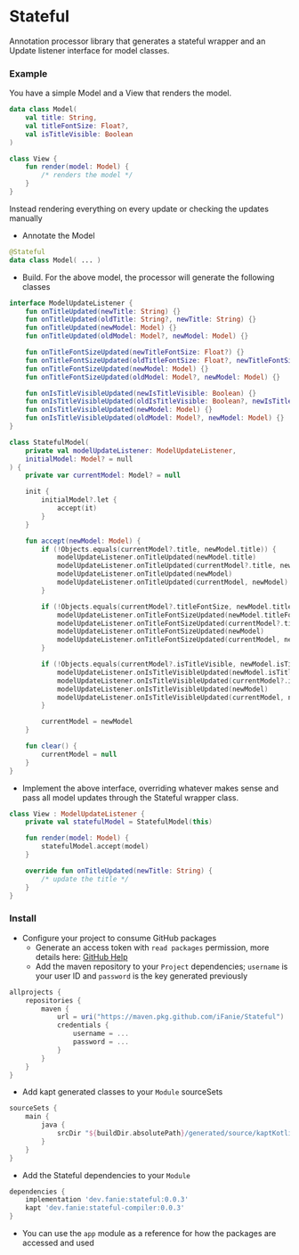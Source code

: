 # Stateful
Annotation processor library that generates a stateful wrapper and an Update listener interface for
model classes.

### Example
You have a simple Model and a View that renders the model.
```kotlin
data class Model(
    val title: String,
    val titleFontSize: Float?,
    val isTitleVisible: Boolean
)

class View {
    fun render(model: Model) {
        /* renders the model */
    }
}
```

Instead rendering everything on every update or checking the updates manually
- Annotate the Model
```kotlin
@Stateful
data class Model( ... )
```

- Build. For the above model, the processor will generate the following classes
```kotlin
interface ModelUpdateListener {
    fun onTitleUpdated(newTitle: String) {}
    fun onTitleUpdated(oldTitle: String?, newTitle: String) {}
    fun onTitleUpdated(newModel: Model) {}
    fun onTitleUpdated(oldModel: Model?, newModel: Model) {}

    fun onTitleFontSizeUpdated(newTitleFontSize: Float?) {}
    fun onTitleFontSizeUpdated(oldTitleFontSize: Float?, newTitleFontSize: Float?) {}
    fun onTitleFontSizeUpdated(newModel: Model) {}
    fun onTitleFontSizeUpdated(oldModel: Model?, newModel: Model) {}

    fun onIsTitleVisibleUpdated(newIsTitleVisible: Boolean) {}
    fun onIsTitleVisibleUpdated(oldIsTitleVisible: Boolean?, newIsTitleVisible: Boolean) {}
    fun onIsTitleVisibleUpdated(newModel: Model) {}
    fun onIsTitleVisibleUpdated(oldModel: Model?, newModel: Model) {}
}

class StatefulModel(
    private val modelUpdateListener: ModelUpdateListener,
    initialModel: Model? = null
) {
    private var currentModel: Model? = null

    init {
        initialModel?.let {
            accept(it)
        }
    }

    fun accept(newModel: Model) {
        if (!Objects.equals(currentModel?.title, newModel.title)) {
            modelUpdateListener.onTitleUpdated(newModel.title)
            modelUpdateListener.onTitleUpdated(currentModel?.title, newModel.title)
            modelUpdateListener.onTitleUpdated(newModel)
            modelUpdateListener.onTitleUpdated(currentModel, newModel)
        }

        if (!Objects.equals(currentModel?.titleFontSize, newModel.titleFontSize)) {
            modelUpdateListener.onTitleFontSizeUpdated(newModel.titleFontSize)
            modelUpdateListener.onTitleFontSizeUpdated(currentModel?.titleFontSize, newModel.titleFontSize)
            modelUpdateListener.onTitleFontSizeUpdated(newModel)
            modelUpdateListener.onTitleFontSizeUpdated(currentModel, newModel)
        }

        if (!Objects.equals(currentModel?.isTitleVisible, newModel.isTitleVisible)) {
            modelUpdateListener.onIsTitleVisibleUpdated(newModel.isTitleVisible)
            modelUpdateListener.onIsTitleVisibleUpdated(currentModel?.isTitleVisible, newModel.isTitleVisible)
            modelUpdateListener.onIsTitleVisibleUpdated(newModel)
            modelUpdateListener.onIsTitleVisibleUpdated(currentModel, newModel)
        }

        currentModel = newModel
    }

    fun clear() {
        currentModel = null
    }
}
```

- Implement the above interface, overriding whatever makes sense and pass all model updates
  through the Stateful wrapper class.
```kotlin
class View : ModelUpdateListener {
    private val statefulModel = StatefulModel(this)

    fun render(model: Model) {
        statefulModel.accept(model)
    }

    override fun onTitleUpdated(newTitle: String) {
        /* update the title */
    }
}
```

### Install
- Configure your project to consume GitHub packages
    - Generate an access token with `read packages` permission, more details here: [GitHub Help](https://help.github.com/en/packages/using-github-packages-with-your-projects-ecosystem/configuring-gradle-for-use-with-github-packages)
    - Add the maven repository to your `Project` dependencies; `username` is your user ID and `password` is the key 
      generated previously
```groovy
allprojects {
    repositories {
        maven {
            url = uri("https://maven.pkg.github.com/iFanie/Stateful")
            credentials {
                username = ...
                password = ...
            }
        }
    }
}
```

- Add kapt generated classes to your `Module` sourceSets
```groovy
sourceSets {
    main {
        java {
            srcDir "${buildDir.absolutePath}/generated/source/kaptKotlin/"
        }
    }
}
```

- Add the Stateful dependencies to your `Module`
```groovy
dependencies {
    implementation 'dev.fanie:stateful:0.0.3'
    kapt 'dev.fanie:stateful-compiler:0.0.3'
}
```

- You can use the `app` module as a reference for how the packages are accessed and used
